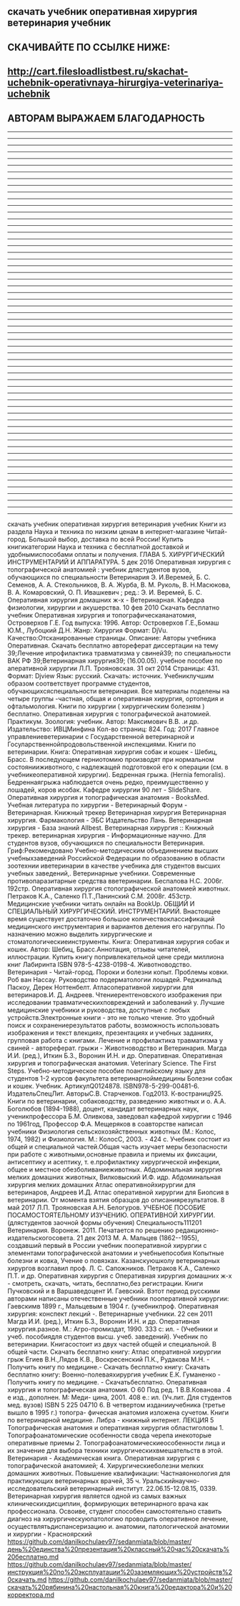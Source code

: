 скачать учебник оперативная хирургия ветеринария учебник
--------------------------------------------------
СКАЧИВАЙТЕ ПО ССЫЛКЕ НИЖЕ:
--------------------------------------------------
http://cart.filesloadlistbest.ru/skachat-uchebnik-operativnaya-hirurgiya-veterinariya-uchebnik
--------------------------------------------------
АВТОРАМ ВЫРАЖАЕМ БЛАГОДАРНОСТЬ
--------------------------------------------------
--------------------------------------------------
--------------------------------------------------
--------------------------------------------------
--------------------------------------------------
--------------------------------------------------
--------------------------------------------------
--------------------------------------------------
--------------------------------------------------
--------------------------------------------------
--------------------------------------------------
--------------------------------------------------
--------------------------------------------------
--------------------------------------------------
--------------------------------------------------
--------------------------------------------------
--------------------------------------------------
--------------------------------------------------
--------------------------------------------------
--------------------------------------------------
--------------------------------------------------
--------------------------------------------------
--------------------------------------------------
--------------------------------------------------
--------------------------------------------------
--------------------------------------------------
--------------------------------------------------
--------------------------------------------------
--------------------------------------------------
--------------------------------------------------
--------------------------------------------------
--------------------------------------------------
--------------------------------------------------
--------------------------------------------------
--------------------------------------------------
--------------------------------------------------
--------------------------------------------------
--------------------------------------------------
--------------------------------------------------
--------------------------------------------------
--------------------------------------------------
--------------------------------------------------
--------------------------------------------------
--------------------------------------------------
--------------------------------------------------
--------------------------------------------------
--------------------------------------------------
--------------------------------------------------
--------------------------------------------------
--------------------------------------------------
--------------------------------------------------
--------------------------------------------------
--------------------------------------------------
--------------------------------------------------
--------------------------------------------------
--------------------------------------------------
--------------------------------------------------
--------------------------------------------------
--------------------------------------------------
скачать учебник оперативная хирургия ветеринария учебник Книги из раздела Наука и техника по низким ценам в интернет-магазине Читай-город. Большой выбор, доставка по всей России! Купить книгикатегории Наука и техника с бесплатной доставкой и удобнымиспособами оплаты и получения. ГЛАВА 5. ХИРУРГИЧЕСКИЙ ИНСТРУМЕНТАРИЙ И АППАРАТУРА. 5 дек 2016  Оперативная хирургия с топографической анатомией : учебник длястудентов вузов, обучающихся по специальности Ветеринария  Э. И.Веремей, Б. С. Семенов, А. А. Стекольников, В. А. Журба, В. М. Руколь, В. Н.Масюкова, В. А. Комаровский, О. П. Ивашкевич ; ред.: Э. И. Веремей, Б. С. Оперативная хирургия домашних ж-х - Ветеринарная. Кафедра физиологии, хирургии и акушерства. 10 фев 2010  Скачать бесплатно учебник Оперативная хирургия и топографическаяанатомия, Островерхов Г.Е. Год выпуска: 1996. Автор: Островерхов Г.Е.,Бомаш Ю.М., Лубоцкий Д.Н. Жанр: Хирургия Формат: DjVu. Качество:Отсканированные страницы. Описание: Авторы учебника Оперативная. Скачать бесплатно автореферат диссертации на тему 39;Лечение ипрофилактика травматизма у свиней39; по специальности ВАК РФ 39;Ветеринарная хирургия39; (16.00.05). учебное пособие по аперативной хирургии Л.П. Трояновская. 31 окт 2014  Страницы: 431. Формат: Djview Язык: русский. Скачать: источник. Учебниклучшим образом соответствует программе студентов, обучающихсяспециальности ветеринария. Все материалы поделены на четыре группы -частная, общая и оперативная хирургия, ортопедия и офтальмология. Книги по хирургии ( хирургическим болезням ) бесплатно. Оперативная хирургия с топографической анатомией. Практикум. Зоология: учебник. Автор: Максимович В.В. .и др. Издательство: ИВЦМинфина Кол-во страниц: 824. Год: 2017  Главное управлениеветеринарии с Государственной ветеринарной и Госуларственнойпродовольственной инспекциями. Книги по ветеринарии. Книга: Оперативная хирургия собак и кошек - Шебиц, Брасс. В последующем герниотомию производят при нормальном состоянииживотного, с надлежащей подготовкой его к операции (см. в учебникеоперативной хирургии). Бедренная грыжа. (Hernia femoralis). Бедреннаягрыжа наблюдается очень редко, преимущественно у лошадей, коров исобак.
Кафедре хирургии 90 лет - SlideShare. Оперативная хирургия и топографическая анатомия - BooksMed. Учебная литература по хирургии - Ветеринарный Форум - Ветеринарная. Книжный трекер  Ветеринарная хирургия  Ветеринарная хирургия. Фармакология - ЭБС  Издательство Лань. Ветеринарная хирургия - База знаний Allbest. Ветеринарная хирургия :: Книжный трекер. ветеринарная хирургия - Информационные научно. Для студентов вузов, обучающихся по специальности Ветеринария. Гриф:Рекомендовано Учебно-методическим объединением высших учебныхзаведений Российской Федерации по образованию в области зоотехнии иветеринарии в качестве учебника для студентов высших учебных заведений,. Ветеринарные учебники.  Современные противопаразитарные средства вветеринарии. Беспалова Н.С. 2006г. 192стр.  Оперативная хирургия стопографической анатомией животных. Петраков К.А., Саленко П.Т.,Панинский С.М. 2008г. 453стр. Медицинские учебники читать онлайн на BookUp. ОБЩИЙ И СПЕЦИАЛЬНЫЙ ХИРУРГИЧЕСКИЙ. ИНСТРУМЕНТАРИЙ. Внастоящее время существует достаточно большое количествоклассификаций медицинского инструментария и вариантов деления его нагруппы. По назначению можно выделить хирургические и стоматологическиеинструменты. Книга: Оперативная хирургия собак и кошек. Автор: Шебиц, Брасс.Аннотация, отзывы читателей, иллюстрации. Купить книгу попривлекательной цене среди миллиона книг Лабиринта  ISBN 978-5-4238-0198-4. Животноводство. Ветеринария - Читай-город.
Пороки и болезни копыт. Проблемы ковки. Роб ван Нассау. Руководство подерматологии лошадей. Реджинальд Паскоу, Дерек Ноттенбелт. Атласоперативной хирургии для ветеринаров.И. Д. Андреев. Чтениерентгеновского изображения при исследовании травматическихповреждений и заболеваний у. Лучшие медицинские учебники и руководства, доступные с любых устройств.Электронные книги - это не только чтение. Это удобный поиск и сохранениерезультатов работы, возможность использовать изображения и текст влекциях, презентациях и учебных заданиях, групповая работа с книгами. Лечение и профилактика травматизма у свиней - автореферат. грыжи - Животноводство и Ветеринария. Магда И.И. (ред.), Иткин Б.З., Воронин И.Н. и др. Оперативная. Оперативная хирургия и топографическая анатомия. Veterinary Science. The First Steps. Учебно-методическое пособие поанглийскому языку для студентов 1-2 курсов факультета ветеринарноймедицины  Болезни собак и кошек. Учебник. АртикулQ0124878. ISBN978-5-299-00481-6. ИздательСпецЛит. АвторыС.В. Старченков. Год2013. К-востраниц925. Книги по ветеринарии, собаководству, разведению животных и о. А.А. Боголюбов (1894-1988), доцент, кандидат ветеринарных наук, ученикпрофессора Б.М. Оливкова, заведовал кафедрой хирургии с 1946 по 1961год,  Профессор Ф.А. Мещеряков в соавторстве написал учебники Физиология сельскохозяйственных животных (М.: Колос, 1974, 1982) и Физиология. М.: КолосС, 2003. - 424 с. Учебник состоит из общей и специальной частей.Общая часть изучает меры безопасности при работе с животными,основные правила и приемы их фиксации, антисептику и асептику, т. е.профилактику хирургической инфекции, общее и местное обезболиваниеживотных. Абдоминальная хирургия мелких домашних животных, Вилковыский И.Ф. идр. Абдоминальная хирургия мелких домашних  Атлас оперативнойхирургии для ветеринаров, Андреев И.Д. Атлас оперативной хирургии для Биопсия в ветеринарии. От момента взятия образцов до описаниярезультатов. 8 май 2017  Л.П. Трояновская А.Н. Белогуров. УЧЕБНОЕ ПОСОБИЕ ПОСАМОСТОЯТЕЛЬНОМУ ИЗУЧЕНИЮ. ОПЕРАТИВНОЙ ХИРУРГИИ. (длястудентов заочной формы обучения) Специальность111201  Ветеринария. Воронеж. 2011. Печатается по решению редакционно-издательскогосовета. 21 дек 2013  М. А. Мальцев (1862--1955), создавший первый в России учебник пооперативной хирургии с элементами топографической анатомии и учебныепособия Копытные болезни и ковка, Учение о повязках. Казанскуюшколу ветеринарных хирургов возглавил проф. Л. С. Сапожников. Петраков К.А., Саленко П.Т. и др. Оперативная хирургия с
Оперативная хирургия домашних ж-х - смотреть, скачать, читать, бесплатно,без регистрации. Книги  Пучковский и в Варшаведоцент И. Гаевский. Вэтот период русскими авторами написаны отечественные учебники пооперативной хирургии: Гаевскимв 1899 г., Мальцевым в 1904 г. (учебникпроф. Оперативная хирургия: конспект лекций -. Ветеринарные учебники. 22 сен 2011  Магда И.И. (ред.), Иткин Б.З., Воронин И.Н. и др. Оперативная хирургия.разное. М.: Агро-промиздат, 1990.  333 с: ил. - (Учебники и учеб. пособиядля студентов высш. учеб. заведений). Учебник по ветеринарии. Книгасостоит из двух частей общей и специальной. В общей части. Скачать бесплатно книгу: Атлас оперативной хирургии грыж Егиев В.Н.,Лядов К.В., Воскресенский П.К., Рудакова М.Н. - Получить книгу по медицине.- Скачать бесплатно книгу:  Скачать бесплатно книгу: Военно-полеваяхирургия учебник Е.К. Гуманенко - Получить книгу по медицине. - Скачатьбесплатно. Оперативная хирургия и топографическая анатомия. О 60 Под ред. 1 В.В.Кованова .  4 е изд., дополнен.  М: Меди- цина, 2001. 408 е.: ил. (Уч.лит. Для студентов мед. вузов) ISBN 5 225 04710 6. В четвертом изданииучебника (третье вышло в 1995 г.) топогра- фическая анатомия изложена сучетом. Книги по ветеринарной медицине. Либра - книжный интернет. ЛЕКЦИЯ  5 Топографическая анатомия и оперативная хирургия областиголовы  1. Топографоанатомические особенности свода черепа инекоторые оперативные приемы  2. Топографоанатомическиеособенности лица и их значение для выбора техники хирургическихвмешательств в этой. Ветеринария - Академическая книга. Оперативная хирургия с топографической анатомией; 4. Хирургическиеболезни мелких домашних животных. Повышение квалификации: Частнаяонкология для практикующих ветеринарных врачей, 35 ч. Уральскийнаучно-исследовательский ветеринарный институт. 22.06.15-12.08.15, 0339. Ветеринарная хирургия является одной из самых важных клиническихдисциплин, формирующих ветеринарного врача как профессионала. Освоиве, студент способен самостоятельно ставить диагноз на хирургическуюпатологию проводить оперативное лечение, осуществлятьдиспансеризацию и. анатомии, патологической анатомии и хирургии - Красноярский
https://github.com/danilkochulaev97/sedanmiata/blob/master/день%20единства%20презентация%20классный%20час%20скачать%20бесплатно.md
https://github.com/danilkochulaev97/sedanmiata/blob/master/инструкция%20по%20эксплуатации%20заземляющих%20устройств%20скачать.md
https://github.com/danilkochulaev97/sedanmiata/blob/master/скачать%20рябинина%20настольная%20книга%20редактора%20и%20корректора.md